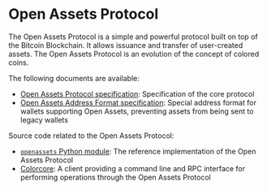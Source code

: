 # Open Assets Protocol

The Open Assets Protocol is a simple and powerful protocol built on top of the Bitcoin Blockchain. It allows issuance and transfer of user-created assets. The Open Assets Protocol is an evolution of the concept of colored coins.

The following documents are available:

* [Open Assets Protocol specification](specification.mediawiki): Specification of the core protocol
* [Open Assets Address Format specification](address-format.mediawiki): Special address format for wallets supporting Open Assets, preventing assets from being sent to legacy wallets

Source code related to the Open Assets Protocol:

* [`openassets` Python module](https://github.com/OpenAssets/openassets): The reference implementation of the Open Assets Protocol
* [Colorcore](https://github.com/OpenAssets/colorcore): A client providing a command line and RPC interface for performing operations through the Open Assets Protocol
